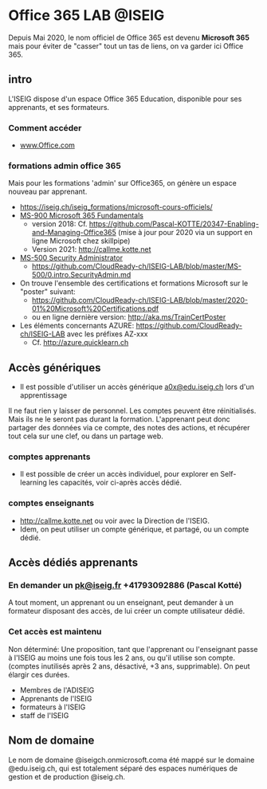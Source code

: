 # Office 365 LAB @ISEIG
Depuis Mai 2020, le nom officiel de Office 365 est devenu **Microsoft 365** mais pour éviter de "casser" tout un tas de liens, on va garder ici Office 365.
## intro
L'ISEIG dispose d'un espace Office 365 Education, disponible pour ses apprenants, et ses formateurs.

### Comment accéder
* www.Office.com

### formations admin office 365
Mais pour les formations 'admin' sur Office365, on génère un espace nouveau par apprenant. 
* https://iseig.ch/iseig_formations/microsoft-cours-officiels/
* [MS-900 Microsoft 365 Fundamentals](https://iseig.ch/iseig_cours/ms-900-microsoft-certified-microsoft-365-fundamentals/)
  * version 2018: Cf. https://github.com/Pascal-KOTTE/20347-Enabling-and-Managing-Office365 (mise à jour pour 2020 via un support en ligne Microsoft chez skillpipe)
  * Version 2021: http://callme.kotte.net 
* [MS-500 Security Administrator](https://iseig.ch/iseig_cours/ms-500-microsoft-365-certified-security-administrator-associate/)
  * https://github.com/CloudReady-ch/ISEIG-LAB/blob/master/MS-500/0.intro.SecurityAdmin.md
* On trouve l'ensemble des certifications et formations Microsoft sur le "poster" suivant:
  * https://github.com/CloudReady-ch/ISEIG-LAB/blob/master/2020-01%20Microsoft%20Certifications.pdf
  * ou en ligne dernière version: http://aka.ms/TrainCertPoster
* Les éléments concernants AZURE: https://github.com/CloudReady-ch/ISEIG-LAB avec les préfixes AZ-xxx
  * Cf. http://azure.quicklearn.ch

## Accès génériques
* Il est possible d'utiliser un accès générique a0x@edu.iseig.ch lors d'un apprentissage

Il ne faut rien y laisser de personnel. Les comptes peuvent être réinitialisés. Mais ils ne le seront pas durant la formation. L'apprenant peut donc partager des données via ce compte, des notes des actions, et récupérer tout cela sur une clef, ou dans un partage web.

### comptes apprenants
* Il est possible de créer un accès individuel, pour explorer en Self-learning les capacités, voir ci-après accès dédié.

### comptes enseignants
* http://callme.kotte.net ou voir avec la Direction de l'ISEIG.
* Idem, on peut utiliser un compte générique, et partagé, ou un compte dédié.

## Accès dédiés apprenants
### En demander un pk@iseig.fr +41793092886 (Pascal Kotté)
A tout moment, un apprenant ou un enseignant, peut demander à un formateur disposant des accès, de lui créer un compte utilisateur dédié.

### Cet accès est maintenu
Non déterminé: Une proposition, tant que l'apprenant ou l'enseignant passe à l'ISEIG au moins une fois tous les 2 ans, ou qu'il utilise son compte. (comptes inutilisés après 2 ans, désactivé, +3 ans, supprimable). On peut élargir ces durées.
* Membres de l'ADISEIG
* Apprenants de l'ISEIG
* formateurs à l'ISEIG
* staff de l'ISEIG

## Nom de domaine
Le nom de domaine @iseigch.onmicrosoft.coma été mappé sur le domaine @edu.iseig.ch, qui est totalement séparé des espaces numériques de gestion et de production @iseig.ch.

